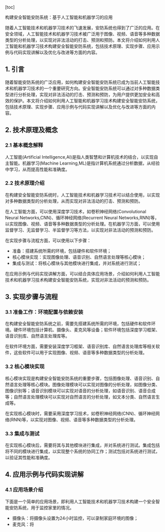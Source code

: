 
[toc]                    
                
                
构建安全智能安防系统：基于人工智能和机器学习的应用

随着人工智能技术和机器学习技术的飞速发展，安防系统也得到了广泛的应用。在安全领域，人工智能技术和机器学习技术被广泛用于图像、视频、语音等多种数据类型的分析处理，以实现对非法活动的打击、预测和预防。本文将介绍如何利用人工智能和机器学习技术构建安全智能安防系统，包括技术原理、实现步骤、应用示例与代码实现讲解以及优化与改进等方面的内容。

## 1. 引言

随着智能安防系统的广泛应用，如何构建安全智能安防系统已成为当前人工智能技术和机器学习技术的一个重要研究方向。安全智能安防系统可以通过对多种数据类型进行分析处理，实现对非法活动的打击、预测和预防，为用户提供更加安全和高效的保护。本文将介绍如何利用人工智能和机器学习技术构建安全智能安防系统，包括技术原理、实现步骤、应用示例与代码实现讲解以及优化与改进等方面的内容。

## 2. 技术原理及概念

### 2.1 基本概念解释

人工智能(Artificial Intelligence,AI)是指人类智慧和计算机技术的结合，以实现自主智能。机器学习(Machine Learning,ML)是指计算机系统通过分析数据，从经验中学习，从而提高性能和准确度。

### 2.2 技术原理介绍

在构建安全智能安防系统时，人工智能技术和机器学习技术可以结合使用，以实现对多种数据类型的分析处理，从而实现对非法活动的打击、预测和预防。

在人工智能方面，可以使用深度学习技术，如卷积神经网络(Convolutional Neural Networks,CNN)、循环神经网络(Recurrent Neural Networks,RNN)等，以实现图像、视频、语音等多种数据类型的分析处理。在机器学习方面，可以使用监督学习、无监督学习、半监督学习等方法，以实现对非法活动的预测和预防。

在实现步骤与流程方面，可以使用以下步骤：

- 准备：搭建系统所需的环境，包括硬件和软件环境；
- 核心模块实现：实现图像处理、语音识别、自然语言处理等核心模块；
- 集成与测试：将核心模块与其他模块进行集成，并对系统进行测试；

在应用示例与代码实现讲解方面，可以结合具体应用场景，介绍如何利用人工智能技术和机器学习技术构建安全智能安防系统，实现对非法活动的预测和预防。

## 3. 实现步骤与流程

### 3.1 准备工作：环境配置与依赖安装

在构建安全智能安防系统之前，需要先搭建系统所需的环境，包括硬件和软件环境。硬件环境包括计算机、摄像头、麦克风等设备；软件环境包括深度学习框架、语音识别库、自然语言处理库等。

在软件环境方面，需要安装深度学习框架、语音识别库、自然语言处理库等相关软件，这些软件可以用于实现图像、视频、语音等多种数据类型的分析处理。

### 3.2 核心模块实现

核心模块实现是构建安全智能安防系统的重要步骤，包括图像处理、语音识别、自然语言处理等核心模块。图像处理模块可以实现对图像的分析处理，如图像分类、图像识别等；语音识别模块可以实现对语音的分析处理，如语音识别、语音合成等；自然语言处理模块可以实现对自然语言的分析处理，如文本分类、自然语言生成等。

在实现核心模块时，需要采用深度学习技术，如卷积神经网络(CNN)、循环神经网络(RNN)等，以实现对图像、视频、语音等多种数据类型的分析处理。

### 3.3 集成与测试

在实现核心模块后，需要将其与其他模块进行集成，并对系统进行测试。集成包括将不同的模块进行集成，以实现整个系统的协同工作；测试包括对系统进行测试，以验证其性能和准确度。

## 4. 应用示例与代码实现讲解

### 4.1 应用场景介绍

下面是一个简单的应用场景，即利用人工智能技术和机器学习技术构建一个安全智能安防系统，用于监控家里的情况。

- 摄像头：将摄像头设置为24小时监控，可以录制家庭环境的图像；
- 麦克风：将

